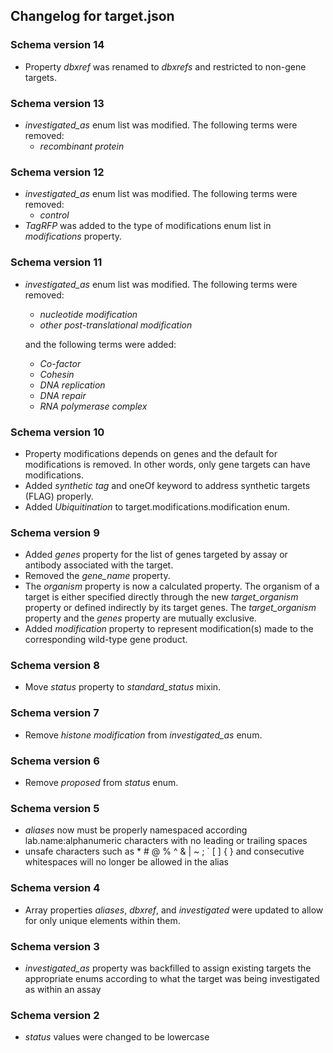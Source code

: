 ## Changelog for target.json

### Schema version 14

* Property *dbxref* was renamed to *dbxrefs* and restricted to non-gene targets.

### Schema version 13

* *investigated_as* enum list was modified. The following terms were removed:
  - *recombinant protein*

### Schema version 12
* *investigated_as* enum list was modified. The following terms were removed:
  - *control*
* *TagRFP* was added to the type of modifications enum list in *modifications* property.

### Schema version 11

* *investigated_as* enum list was modified. The following terms were removed:
  - *nucleotide modification*
  - *other post-translational modification*

  and the following terms were added:
  - *Co-factor*
  - *Cohesin*
  - *DNA replication*
  - *DNA repair*
  - *RNA polymerase complex*

### Schema version 10

* Property modifications depends on genes and the default for modifications is removed. In other words, only gene targets can have modifications.
* Added *synthetic tag* and oneOf keyword to address synthetic targets (FLAG) properly.
* Added *Ubiquitination* to target.modifications.modification enum.

### Schema version 9

* Added *genes* property for the list of genes targeted by assay or antibody associated with the target.
* Removed the *gene_name* property.
* The *organism* property is now a calculated property. The organism of a target is either specified directly through the new *target_organism* property or defined indirectly by its target genes. The *target_organism* property and the *genes* property are mutually exclusive.
* Added *modification* property to represent modification(s) made to the corresponding wild-type gene product.

### Schema version 8

* Move *status* property to *standard_status* mixin.

### Schema version 7

* Remove *histone modification* from *investigated_as* enum.

### Schema version 6

* Remove *proposed* from *status* enum.

### Schema version 5

* *aliases* now must be properly namespaced according lab.name:alphanumeric characters with no leading or trailing spaces
* unsafe characters such as * # @ % ^ & | ~ ; ` [ ] { } and consecutive whitespaces will no longer be allowed in the alias

### Schema version 4

* Array properties *aliases*, *dbxref*, and *investigated* were updated to allow for only unique elements within them.

### Schema version 3

* *investigated_as* property was backfilled to assign existing targets the appropriate enums according to what the target was being investigated as within an assay

### Schema version 2

* *status* values were changed to be lowercase
